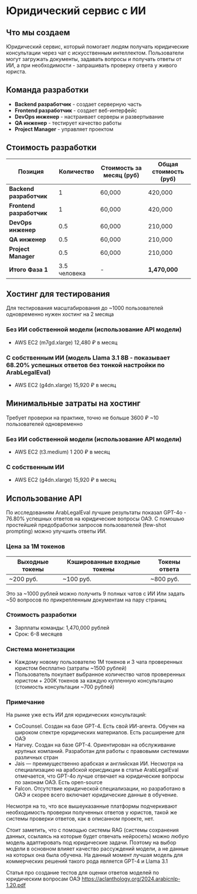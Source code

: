 # Юридический сервис с ИИ

## Что мы создаем

Юридический сервис, который помогает людям получать юридические консультации через чат с искусственным интеллектом. Пользователи могут загружать документы, задавать вопросы и получать ответы от ИИ, а при необходимости - запрашивать проверку ответа у живого юриста.

## Команда разработки
- **Backend разработчик** - создает серверную часть
- **Frontend разработчик** - создает веб-интерфейс  
- **DevOps инженер** - настраивает серверы и развертывание
- **QA инженер** - тестирует качество работы
- **Project Manager** - управляет проектом

## Стоимость разработки

| Позиция | Количество | Стоимость за месяц (руб) | Общая стоимость (руб) |
|---------|------------|---------------------------|----------------------|
| **Backend разработчик** | 1 | 60,000 | 420,000 |
| **Frontend разработчик** | 1 | 60,000 | 420,000 |
| **DevOps инженер** | 0.5 | 60,000 | 210,000 |
| **QA инженер** | 0.5 | 60,000 | 210,000 |
| **Project Manager** | 0.5 | 60,000 | 210,000 |
| **Итого Фаза 1** | 3.5 человека | - | **1,470,000** |

## Хостинг для тестирования 
Для тестирования масштабирования до ~1000 пользователей одновременно нужен хостинг на 2 месяца 
### Без ИИ собственной модели (использование API модели)
- AWS EC2 (m7gd.xlarge) 12,480 ₽ в месяц
### С собственным ИИ (модель Llama 3.1 8B - показывает 68.20% успешных ответов без тонкой настройки по ArabLegalEval)
- AWS EC2 (g4dn.xlarge) 15,920 ₽ в месяц


## Минимальные затраты на хостинг
Требует проверки на практике, точно не больше 3600 ₽
~10 пользователей одновременно
### Без ИИ собственной модели (использование API модели)
- AWS EC2 (t3.medium) 1 200 ₽ в месяц
### С собственным ИИ
- AWS EC2 (g4dn.xlarge) 15,920 ₽ в месяц


## Использование API 
По исследованиям ArabLegalEval лучшие результаты показал GPT-4o - 76.80% успешных ответов на юридические вопросы ОАЭ. С помошью простейшей предобработки запросов пользователей (few-shot prompting) можно улучшить ответы ИИ.
### Цена за 1M токенов 
| Выходные токены | Кэшированные входные токены | Токены ответа |
|-----------------|-----------------------------|---------------|
| ~200 руб. | ~100 руб. | ~800 руб. |

Это за ~1000 рублей можно получить 9 полных чатов с ИИ
Или задать ~50 вопросов по прикрепленным документам на пару страниц

### Стоимость разработки
- Зарплаты команды: 1,470,000 рублей
- Срок: 6-8 месяцев

### Система монетизации 
- Каждому новому пользователю 1M токенов и 3 чата проверенных юристом бесплатно (затраты ~1500 рублей)
- Пользователь покупает выбранное количество чатов проверенных юристом + 200K токенов за каждую купленную консультацию (стоимость консультации ~700 рублей)

### Примечание 

На рынке уже есть ИИ для юридических консультаций:
- CoCounsel. Создан на базе GPT-4. Есть свой ИИ-агента. Обучен на широком спектре юридических материалов. Есть расширение для ОАЭ
- Harvey. Создан на базе GPT-4. Ориентирован на обслуживание крупных компаний. Разработан для работы с правовыми системами различных стран
- Jais — преимущественно арабская и английская ИИ. Несмотря на специализацию на арабской юрисдикции в статье ArabLegalEval отмечается, что GPT-4o лучше отвечает на юридические вопросы по законам ОАЭ. Есть open-source
- Falcon. Отсутствие юридической специализации, но разработано в ОАЭ и скорее всего включает юридические данные в обучение.

Несмотря на то, что все вышеуказанные платформы подчеркивают необходимость проверки полученных ответов у юристов, такой же системы проверки ответов, как в описанном проекте, нет.

Стоит заметить, что с помощью системы RAG (системы сохранения данных, ссылаясь на которые будет отвечать нейросеть) можно любую модель адаптировать под юридические задачи. Поэтому на выбор модели в основном влияет качество рассуждений модели, а не данные на которых она была обучена. На данный момент лучшая модель для коммерческих решений такого рода является GPT-4 и Llama 3.1

Статья про создание тестов для оценки ответов моделей по юридическим вопросам ОАЭ https://aclanthology.org/2024.arabicnlp-1.20.pdf  